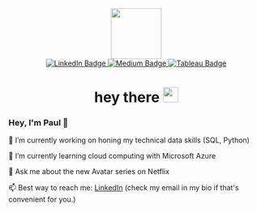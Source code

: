 <div id="header" align="center">
  <img src="https://media.giphy.com/media/M9gbBd9nbDrOTu1Mqx/giphy.gif" width="100"/>
</div>

<div id="badges" align="center">
  <a href="https://www.linkedin.com/in/paulkim1215/">
    <img src="https://img.shields.io/badge/LinkedIn-blue?style=for-the-badge&logo=linkedin&logoColor=white" alt="LinkedIn Badge"/>
  </a>
  <a href="https://medium.com/@pmkim">
    <img src="https://img.shields.io/badge/Medium-black?style=for-the-badge&logo=medium&logoColor=white" alt="Medium Badge"/>
  </a>
  <a href="https://public.tableau.com/app/profile/paul.kim6450/vizzes">
    <img src="https://img.shields.io/badge/Tableau-d0dcf2?style=for-the-badge&logo=tableau&logoColor=ff9006" alt="Tableau Badge"/>
  </a>
</div>

<img src="https://komarev.com/ghpvc/?username=your-github-username&style=flat-square&color=blue" align="center" alt=""/>

<h1 align="center">
  hey there
  <img src="https://media.giphy.com/media/hvRJCLFzcasrR4ia7z/giphy.gif" width="30px"/>
</h1>

### Hey, I'm Paul 👋



🔭 I’m currently working on honing my technical data skills (SQL, Python)

🌱 I’m currently learning cloud computing with Microsoft Azure

💬 Ask me about the new Avatar series on Netflix

📫 Best way to reach me: [LinkedIn](https://www.linkedin.com/in/paulkim1215/) (check my email in my bio if that's convenient for you.)

<!--
**pkim08/pkim08** is a ✨ _special_ ✨ repository because its `README.md` (this file) appears on your GitHub profile.

Here are some ideas to get you started:

- 🔭 I’m currently working on ...
- 🌱 I’m currently learning ...
- 👯 I’m looking to collaborate on ...
- 🤔 I’m looking for help with ...
- 💬 Ask me about ...
- 📫 How to reach me: ...
- 😄 Pronouns: ...
- ⚡ Fun fact: ...
-->
